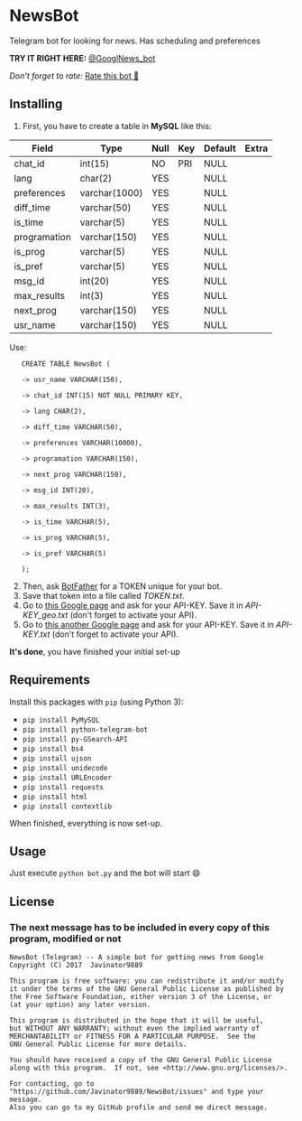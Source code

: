 # NewsBot
Telegram bot for looking for news. Has scheduling and preferences

**TRY IT RIGHT HERE:** [@GooglNews_bot](https://t.me/GooglNews_bot)

*Don't forget to rate:* [Rate this bot 🌟](https://storebot.me/bot/googlnews_bot)

## Installing

1. First, you have to create a table in **MySQL** like this:

 Field        | Type          | Null | Key | Default | Extra 
--------------|---------------|------|-----|---------|-------
 chat_id      | int(15)       | NO   | PRI | NULL    |       
 lang         | char(2)       | YES  |     | NULL    |       
 preferences  | varchar(1000) | YES  |     | NULL    |       
 diff_time    | varchar(50)   | YES  |     | NULL    |       
 is_time      | varchar(5)    | YES  |     | NULL    |       
 programation | varchar(150)  | YES  |     | NULL    |       
 is_prog      | varchar(5)    | YES  |     | NULL    |       
 is_pref      | varchar(5)    | YES  |     | NULL    |       
 msg_id       | int(20)       | YES  |     | NULL    |       
 max_results  | int(3)        | YES  |     | NULL    |       
 next_prog    | varchar(150)  | YES  |     | NULL    |       
 usr_name     | varchar(150)  | YES  |     | NULL    |       


Use:
```MySQL
   CREATE TABLE NewsBot (

   -> usr_name VARCHAR(150),

   -> chat_id INT(15) NOT NULL PRIMARY KEY,

   -> lang CHAR(2),

   -> diff_time VARCHAR(50),

   -> preferences VARCHAR(10000),

   -> programation VARCHAR(150),

   -> next_prog VARCHAR(150),

   -> msg_id INT(20),

   -> max_results INT(3),

   -> is_time VARCHAR(5),

   -> is_prog VARCHAR(5),

   -> is_pref VARCHAR(5)

   );
```


2. Then, ask [BotFather](http://t.me/BotFather) for a TOKEN unique for your bot.
3. Save that token into a file called *TOKEN.txt*.
4. Go to [this Google page](https://developers.google.com/maps/documentation/geocoding/start) and ask for your API-KEY. Save it in *API-KEY_geo.txt* (don't forget to activate your API).
5. Go to [this another Google page](https://developers.google.com/maps/documentation/timezone/start) and ask for your API-KEY. Save it in *API-KEY.txt* (don't forget to activate your API).

**It's done**, you have finished your initial set-up

## Requirements
Install this packages with `pip` (using Python 3):
* `pip install PyMySQL`
* `pip install python-telegram-bot`
* `pip install py-GSearch-API`
* `pip install bs4`
* `pip install ujson`
* `pip install unidecode`
* `pip install URLEncoder`
* `pip install requests`
* `pip install html`
* `pip install contextlib`

When finished, everything is now set-up.

## Usage
Just execute `python bot.py` and the bot will start 😄

## License
### The next message has to be included in every copy of this program, modified or not
    NewsBot (Telegram) -- A simple bot for getting news from Google
    Copyright (C) 2017  Javinator9889

    This program is free software: you can redistribute it and/or modify
    it under the terms of the GNU General Public License as published by
    the Free Software Foundation, either version 3 of the License, or
    (at your option) any later version.

    This program is distributed in the hope that it will be useful,
    but WITHOUT ANY WARRANTY; without even the implied warranty of
    MERCHANTABILITY or FITNESS FOR A PARTICULAR PURPOSE.  See the
    GNU General Public License for more details.

    You should have received a copy of the GNU General Public License
    along with this program.  If not, see <http://www.gnu.org/licenses/>.

    For contacting, go to "https://github.com/Javinator9889/NewsBot/issues" and type your message.
    Also you can go to my GitHub profile and send me direct message.
